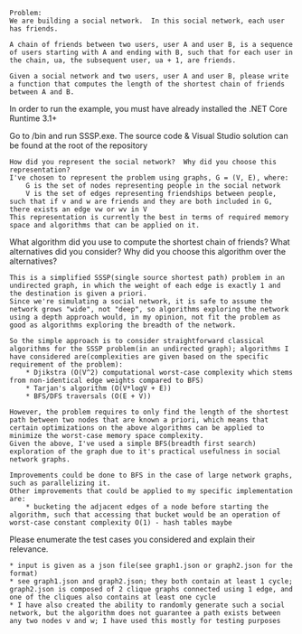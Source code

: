     Problem:
	We are building a social network.  In this social network, each user has friends.

	A chain of friends between two users, user A and user B, is a sequence of users starting with A and ending with B, such that for each user in the chain, ua, the subsequent user, ua + 1, are friends.

	Given a social network and two users, user A and user B, please write a function that computes the length of the shortest chain of friends between A and B.

In order to run the example, you must have already installed the .NET Core Runtime 3.1+

Go to /bin and run SSSP.exe. The source code & Visual Studio solution can be found at the root of the repository

    How did you represent the social network?  Why did you choose this representation?
	I've chosen to represent the problem using graphs, G = (V, E), where:
		G is the set of nodes representing people in the social network
		V is the set of edges representing friendships between people, such that if v and w are friends and they are both included in G, there exists an edge vw or wv in V
	This representation is currently the best in terms of required memory space and algorithms that can be applied on it.

What algorithm did you use to compute the shortest chain of friends?  What alternatives did you consider?  Why did you choose this algorithm over the alternatives?

	This is a simplified SSSP(single source shortest path) problem in an undirected graph, in which the weight of each edge is exactly 1 and the destination is given a priori.
	Since we're simulating a social network, it is safe to assume the network grows "wide", not "deep", so algorithms exploring the network using a depth approach would, in my opinion, not fit the problem as good as algorithms exploring the breadth of the network.
  
	So the simple approach is to consider straightforward classical algorithms for the SSSP problem(in an undirected graph); algorithms I have considered are(complexities are given based on the specific requirement of the problem):
		* Djikstra (O(V^2) computational worst-case complexity which stems from non-identical edge weights compared to BFS)
		* Tarjan's algorithm (O(V*logV + E))
		* BFS/DFS traversals (O(E + V))
   
	However, the problem requires to only find the length of the shortest path between two nodes that are known a priori, which means that certain optimizations on the above algorithms can be applied to minimize the worst-case memory space complexity.
	Given the above, I've used a simple BFS(breadth first search) exploration of the graph due to it's practical usefulness in social network graphs.
  
	Improvements could be done to BFS in the case of large network graphs, such as parallelizing it.
	Other improvements that could be applied to my specific implementation are:
		* bucketing the adjacent edges of a node before starting the algorithm, such that accessing that bucket would be an operation of worst-case constant complexity O(1) - hash tables maybe

Please enumerate the test cases you considered and explain their relevance.

	* input is given as a json file(see graph1.json or graph2.json for the format)
	* see graph1.json and graph2.json; they both contain at least 1 cycle; graph2.json is composed of 2 clique graphs connected using 1 edge, and one of the cliques also contains at least one cycle
	* I have also created the ability to randomly generate such a social network, but the algorithm does not guarantee a path exists between any two nodes v and w; I have used this mostly for testing purposes
